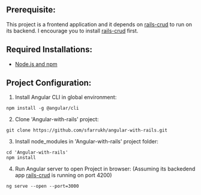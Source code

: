 ## Prerequisite:
This project is a frontend application and it depends on [rails-crud](https://github.com/sfarrukh/rails-crud) to run on its backend. I encourage you to install [rails-crud](https://github.com/sfarrukh/rails-crud) first.

## Required Installations:

* [Node.js and npm](https://nodejs.org/en/)

## Project Configuration:

1. Install Angular CLI in global environment:
```
npm install -g @angular/cli
```

2. Clone 'Angular-with-rails' project:
```
git clone https://github.com/sfarrukh/angular-with-rails.git
```

3. Install node_modules in 'Angular-with-rails' project folder:
```
cd 'Angular-with-rails'
npm install
```

4. Run Angular server to open Project in browser:
(Assuming its backedend app [rails-crud](https://github.com/sfarrukh/rails-crud) is running on port 4200)
```
ng serve --open --port=3000
```
